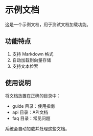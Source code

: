# 示例文档

这是一个示例文档，用于测试文档加载功能。

## 功能特点

1. 支持 Markdown 格式
2. 自动加载到向量存储
3. 支持文本检索

## 使用说明

将文档放置在正确的目录中：
- guide 目录：使用指南
- api 目录：API文档
- faq 目录：常见问题

系统会自动加载并处理这些文档。 